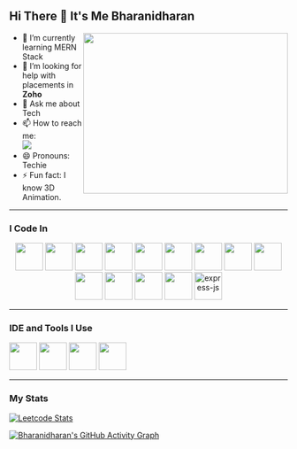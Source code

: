 ## Hi There 👋 It's Me Bharanidharan 

<img align="right" width="370" height="290" src="https://i.pinimg.com/originals/47/f0/34/47f0342cec72b800463bf003eac1257e.gif">   

- 🌱 I’m currently learning MERN Stack  
- 🤔 I’m looking for help with placements in **Zoho**  
- 💬 Ask me about Tech  
- 📫 How to reach me:  
  [<img src="https://img.shields.io/badge/LinkedIn-0077B5?style=for-the-badge&logo=linkedin&logoColor=white" />](https://www.linkedin.com/in/bharanidharan-k-a7b63a322/?originalSubdomain=in)  
- 😄 Pronouns: Techie  
- ⚡ Fun fact: I know 3D Animation.  

---

### I Code In
<p align="center">
  <img height="50" width="50" src="https://img.icons8.com/color/48/000000/python.png" /> 
  <img height="50" width="50" src="https://img.icons8.com/color/48/000000/c-programming.png" /> 
  <img height="50" width="50" src="https://img.icons8.com/color/48/000000/c-plus-plus-logo.png" /> 
  <img height="50" width="50" src="https://img.icons8.com/color/48/000000/java-coffee-cup-logo.png" /> 
  <img height="50" width="50" src="https://img.icons8.com/color/48/000000/html-5.png" /> 
  <img height="50" width="50" src="https://img.icons8.com/color/48/000000/css3.png" />  
  <img height="50" width="50" src="https://img.icons8.com/color/48/000000/bootstrap.png" /> 
  <img height="50" width="50" src="https://img.icons8.com/color/48/000000/javascript.png" /> 
  <img height="50" width="50" src="https://img.icons8.com/fluent/48/000000/arduino.png" /> 
  <img height="50" width="50" src="https://img.icons8.com/color/48/000000/react-native.png" />  
  <img height="50" width="50" src="https://img.icons8.com/color/48/000000/mysql-logo.png" /> 
  <img height="50" width="50" src="https://img.icons8.com/color/48/000000/mongodb.png" /> 
  <img height="50" width="50" src="https://img.icons8.com/color/48/000000/nodejs.png" /> 
  <img width="50" height="50" src="https://img.icons8.com/nolan/64/express-js.png" alt="express-js" />  
</p>
 

---

### IDE and Tools I Use
<img height="50" width="50" src="https://img.icons8.com/color/48/000000/visual-studio-code-2019.png" />  
<img height="50" width="50" src="https://img.icons8.com/color/50/000000/git.png" />  
<img height="50" width="50" src="https://img.icons8.com/color/48/000000/figma--v1.png" />  
<img height="50" src="https://img.shields.io/badge/Netlify-00C7B7?style=for-the-badge&logo=netlify&logoColor=white" />  

---

### My Stats
[![Leetcode Stats](https://leetcard.jacoblin.cool/bharanidharankumaresan?theme=dark&font=Lexend&ext=contest)](https://leetcode.com/bharanidharankumaresan)  

[![Bharanidharan's GitHub Activity Graph](https://github-readme-activity-graph.vercel.app/graph?username=Bharani-dharan-k&bg_color=17000d&color=80ff80&line=80ffff&point=00ff40&area=true&hide_border=true)](https://github.com/ashutosh00710/github-readme-activity-graph)
